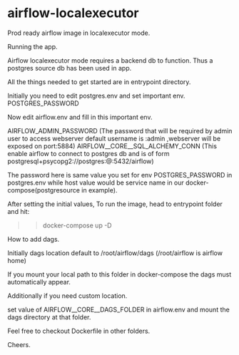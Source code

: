 # airflow-localexecutor

Prod ready airflow image in localexecutor mode.

Running the app.

Airflow localexecutor mode requires a backend db to function. Thus a postgres source db has been used in app.

All the things needed to get started are in entrypoint directory.

Initially you need to edit postgres.env and set important env.
POSTGRES_PASSWORD

Now edit airflow.env and fill in this important env.

AIRFLOW_ADMIN_PASSWORD (The password that will be required by admin user to access webserver default username is :admin ,webserver will be exposed on port:5884)
AIRFLOW__CORE__SQL_ALCHEMY_CONN (This enable airflow to connect to postgres db and is of form postgresql+psycopg2://postgres:<password>@<host>:5432/airflow)

The password here is same value you set for env POSTGRES_PASSWORD in postgres.env while host value would be service name in our docker-compose(postgresource in example).

After setting the initial values, 
To run the image, head to entrypoint folder and hit:
>> docker-compose up -D

How to add dags.

Initially dags location default to /root/airflow/dags (/root/airflow is airflow home)

If you mount your local path to this folder in docker-compose the dags must automatically appear.
  
Additionally if you need custom location.
  
set value of AIRFLOW__CORE__DAGS_FOLDER in airflow.env and mount the dags directory at that folder.
  
Feel free to checkout Dockerfile in other folders.
  
Cheers.
  


